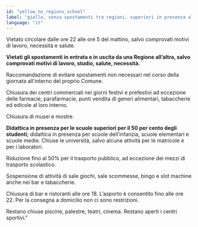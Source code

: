 ```yaml
---
id: "yellow_no_regions_school"
label: "giallo, senza spostamenti tra regioni, superiori in presenza al 50%"
language: "it"
---
```

Vietato circolare dalle ore 22 alle ore 5 del mattino, salvo comprovati motivi di lavoro, necessità e salute.

**Vietati gli spostamenti in entrata e in uscita da una Regione all’altra, salvo comprovati motivi di lavoro, studio, salute, necessità.**

Raccomandazione di evitare spostamenti non necessari nel corso della giornata all'interno del proprio Comune.

Chiusura dei centri commerciali nei giorni festivi e prefestivi ad eccezione delle farmacie, parafarmacie, punti vendita di generi alimentari, tabaccherie ed edicole al loro interno.

Chiusura di musei e mostre.

**Didattica in presenza per le scuole superiori per il 50 per cento degli studenti**; didattica in presenza per scuole dell’infanzia, scuole elementari e scuole medie. Chiuse le università, salvo alcune attività per le matricole e per i laboratori.

Riduzione fino al 50% per il trasporto pubblico, ad eccezione dei mezzi di trasporto scolastico.

Sospensione di attività di sale giochi, sale scommesse, bingo e slot machine anche nei bar e tabaccherie.

Chiusura di bar e ristoranti alle ore 18. L’asporto è consentito fino alle ore 22. Per la consegna a domicilio non ci sono restrizioni.

Restano chiuse piscine, palestre, teatri, cinema. Restano aperti i centri sportivi."